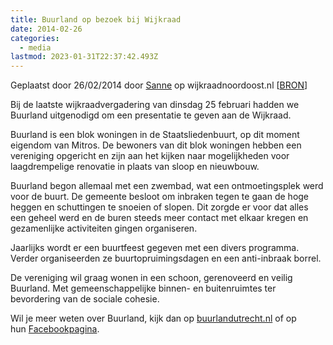 ```yaml
---
title: Buurland op bezoek bij Wijkraad
date: 2014-02-26
categories:
  - media
lastmod: 2023-01-31T22:37:42.493Z
---
```


Geplaatst door 26/02/2014 door [Sanne](http://www.wijkraadnoordoost.nl/author/sanne/ "Bekijk alle berichten van Sanne") op wijkraadnoordoost.nl \[[BRON](http://www.wijkraadnoordoost.nl/buurland-op-bezoek-bij-de-wijkraad/)\]

Bij de laatste wijkraadvergadering van dinsdag 25 februari hadden we Buurland uitgenodigd om een presentatie te geven aan de Wijkraad.

Buurland is een blok woningen in de Staatsliedenbuurt, op dit moment eigendom van Mitros. De bewoners van dit blok woningen hebben een vereniging opgericht en zijn aan het kijken naar mogelijkheden voor laagdrempelige renovatie in plaats van sloop en nieuwbouw.
<!--more-->
Buurland begon allemaal met een zwembad, wat een ontmoetingsplek werd voor de buurt. De gemeente besloot om inbraken tegen te gaan de hoge heggen en schuttingen te snoeien of slopen. Dit zorgde er voor dat alles een geheel werd en de buren steeds meer contact met elkaar kregen en gezamenlijke activiteiten gingen organiseren.

Jaarlijks wordt er een buurtfeest gegeven met een divers programma. Verder organiseerden ze buurtopruimingsdagen en een anti-inbraak borrel.

De vereniging wil graag wonen in een schoon, gerenoveerd en veilig Buurland. Met gemeenschappelijke binnen- en buitenruimtes ter bevordering van de sociale cohesie.

Wil je meer weten over Buurland, kijk dan op [buurlandutrecht.nl](http://www.buurlandutrecht.nl/ "Buurland") of op hun [Facebookpagina](https://www.facebook.com/#!/buurland.utrecht?fref=ts "FB Buurland").
